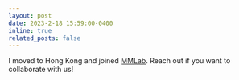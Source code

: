 ```yaml
---
layout: post
date: 2023-2-18 15:59:00-0400
inline: true
related_posts: false
---
```


I moved to Hong Kong and joined [MMLab](https://mmlab.ie.cuhk.edu.hk/). Reach out if you want to collaborate with us! 
